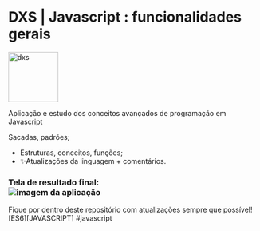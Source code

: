 # DXS | Javascript : funcionalidades gerais
<img src="https://dataxstudios.com.br/assets/images/logo_DXS_400_190.png" alt="dxs" width="100"/> 

Aplicação e estudo dos conceitos avançados de programação em Javascript

 Sacadas, padrões;
- Estruturas, conceitos, funções;
- ✨Atualizações da linguagem + comentários.

### Tela de resultado final:<br>![imagem da aplicação](https://dataxstudios.com.br/assets/images/github/javascript_functions_1.PNG)
Fique por dentro deste repositório com atualizações sempre que possível!<br>[ES6][JAVASCRIPT] #javascript

